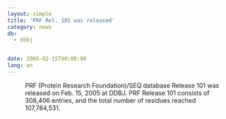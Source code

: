 ```yaml
---
layout: simple
title: 'PRF Rel. 101 was released'
category: news
db:
  - ddbj


date: 2005-02-15T00:00:00
lang: en
---
```


<dd>PRF (Protein Research Foundation)/SEQ database Release 101 was released on Feb. 15, 2005 at DDBJ. PRF Release 101 consists of 308,406 entries, and the total number of residues reached 107,784,531.</dd>
